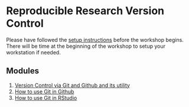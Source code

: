 # Reproducible Research Version Control

Please have followed the [setup instructions](./setup.md) before the workshop begins. There will be time at the beginning of the workshop to setup your workstation if needed.

## Modules
1. 	[Version Control via Git and Github	and its utility](./intro-version-control)
2. 	[How to use Git in Github](./git-in-github.md)
3. 	[How to use Git in RStudio](./git-in-rstudio.md)
